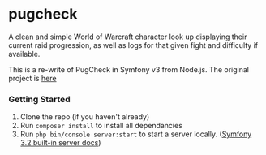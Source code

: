 pugcheck
========
A clean and simple World of Warcraft character look up displaying their current raid progression, as well as logs for that given fight and difficulty if available.


This is a re-write of PugCheck in Symfony v3 from Node.js. The original project is [here](https://github.com/krames12/pug-check)

### Getting Started

1. Clone the repo (if you haven't already)
2. Run `composer install` to install all dependancies
3. Run `php bin/console server:start` to start a server locally. ([Symfony 3.2 built-in server docs](https://symfony.com/doc/3.2/setup/built_in_web_server.html))
